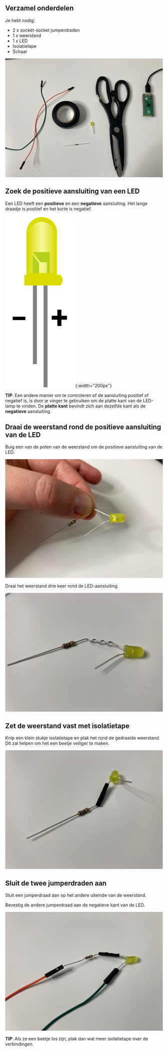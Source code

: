 ## Verzamel onderdelen

Je hebt nodig:
+ 2 x socket-socket jumperdraden
+ 1 x weerstand
+ 1 x LED
+ Isolatietape
+ Schaar

![Een afbeelding met twee verbindingsdraden, iolatietape, een LED, een weerstand en een schaar.](images/you-will-need.jpg)

## Zoek de positieve aansluiting van een LED

Een LED heeft een **positieve** en een **negatieve** aansluiting. Het lange draadje is positief en het korte is negatief.

![Een LED met poten met twee verschillende lengtes. Het lange deel is gelabeld als positief en het korte is gelabeld als negatief.](images/pos-neg.png){:width="200px"}

**TIP**: Een andere manier om te controleren of de aansluiting positief of negatief is, is door je vinger te gebruiken om de platte kant van de LED-lamp te vinden. De **platte kant** bevindt zich aan dezelfde kant als de **negatieve** aansluiting.

## Draai de weerstand rond de positieve aansluiting van de LED

Buig een van de poten van de weerstand om de positieve aansluiting van de LED.

![De weerstand is om het positieve deel van een LED gebogen.](images/bend-leg.jpg)

Draai het weerstand drie keer rond de LED-aansluiting.

![De weerstand is om de positieve kant van een LED gedraaid.](images/twist-leg.jpg)

## Zet de weerstand vast met isolatietape

Knip een klein stukje isolatietape en plak het rond de gedraaide weerstand. Dit zal helpen om het een beetje veiliger te maken.

![Elektrische tape is rond het gedraaide deel van een weerstand geplaatst.](images/elec-tape.jpg)

## Sluit de twee jumperdraden aan

Sluit een jumperdraad aan op het andere uiteinde van de weerstand.

Bevestig de andere jumperdraad aan de negatieve kant van de LED.

![Er zijn twee jumperdraden aangesloten op een LED en een weerstand.](images/jumper-wires.jpg)

**TIP**: Als ze een beetje los zijn, plak dan wat meer isolatietape over de verbindingen.

